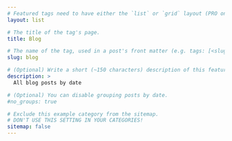 ```yaml
---
# Featured tags need to have either the `list` or `grid` layout (PRO only).
layout: list

# The title of the tag's page.
title: Blog

# The name of the tag, used in a post's front matter (e.g. tags: [<slug>]).
slug: blog

# (Optional) Write a short (~150 characters) description of this featured tag.
description: >
  All blog posts by date

# (Optional) You can disable grouping posts by date.
#no_groups: true

# Exclude this example category from the sitemap.
# DON'T USE THIS SETTING IN YOUR CATEGORIES!
sitemap: false
---
```

